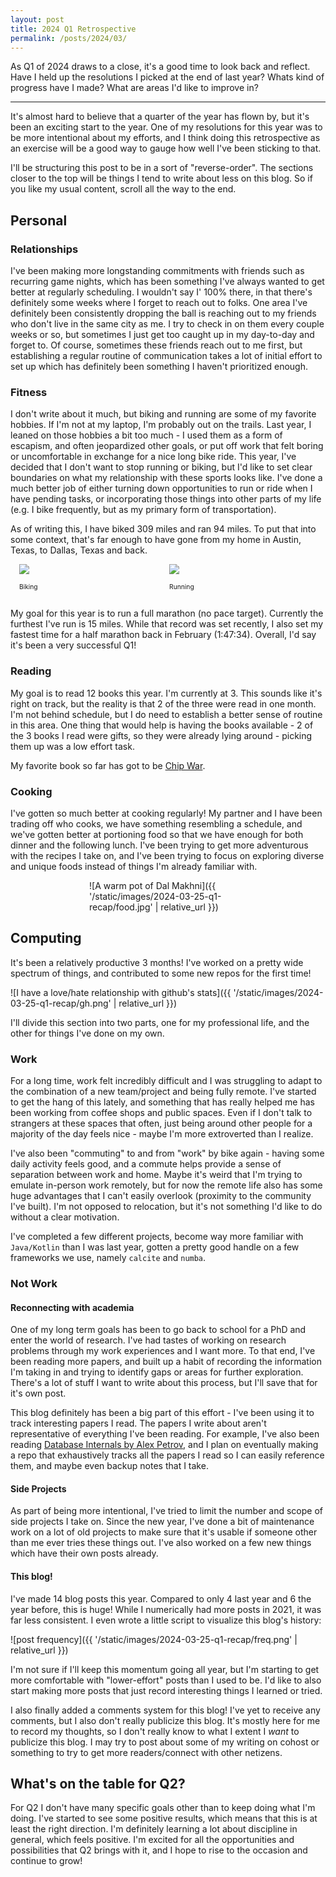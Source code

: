 ```yaml
---
layout: post
title: 2024 Q1 Retrospective
permalink: /posts/2024/03/
---
```


As Q1 of 2024 draws to a close, it's a good time to look back and reflect. Have
I held up the resolutions I picked at the end of last year? Whats kind of
progress have I made? What are areas I'd like to improve in?

---

It's almost hard to believe that a quarter of the year has flown by, but it's
been an exciting start to the year. One of my resolutions for this year was to
be more intentional about my efforts, and I think doing this retrospective as an
exercise will be a good way to gauge how well I've been sticking to that.

I'll be structuring this post to be in a sort of "reverse-order". The sections
closer to the top will be things I tend to write about less on this blog. So if
you like my usual content, scroll all the way to the end.

## Personal

### Relationships

I've been making more longstanding commitments with friends such as recurring
game nights, which has been something I've always wanted to get better at
regularly scheduling. I wouldn't say I' 100% there, in that there's definitely
some weeks where I forget to reach out to folks. One area I've definitely been
consistently dropping the ball is reaching out to my friends who don't live in
the same city as me. I try to check in on them every couple weeks or so, but
sometimes I just get too caught up in my day-to-day and forget to. Of course,
sometimes these friends reach out to me first, but establishing a regular
routine of communication takes a lot of initial effort to set up which has
definitely been something I haven't prioritized enough.

### Fitness

I don't write about it much, but biking and running are some of my favorite
hobbies. If I'm not at my laptop, I'm probably out on the trails. Last year, I
leaned on those hobbies a bit too much - I used them as a form of escapism, and
often jeopardized other goals, or put off work that felt boring or uncomfortable
in exchange for a nice long bike ride. This year, I've decided that I don't want
to stop running or biking, but I'd like to set clear boundaries on what my
relationship with these sports looks like. I've done a much better job of either
turning down opportunities to run or ride when I have pending tasks, or
incorporating those things into other parts of my life (e.g. I bike frequently,
but as my primary form of transportation).

As of writing this, I have biked 309 miles and ran 94 miles. To put that into
some context, that's far enough to have gone from my home in Austin, Texas, to
Dallas, Texas and back.

<div markdown="0" style="display: flex; margin-left: 1em">
    <div style="width: 45%; float: left;">
        <img src="{{ '/static/images/2024-03-25-q1-recap/strava2.png' | relative_url }}"/>
        <p style="font-size-adjust: 0.4">Biking</p>
    </div>
    <div style="width: 4%; float: right;">
    </div>
    <div style="width: 45%; float: right;">
        <img src="{{ '/static/images/2024-03-25-q1-recap/strava1.png' | relative_url }}"/>
        <p style="font-size-adjust: 0.4">Running</p>
    </div>
</div>

My goal for this year is to run a full marathon (no pace target). Currently the
furthest I've run is 15 miles. While that record was set recently, I also set my
fastest time for a half marathon back in February (1:47:34). Overall, I'd say
it's been a very successful Q1!

### Reading

My goal is to read 12 books this year. I'm currently at 3. This sounds like it's
right on track, but the reality is that 2 of the three were read in one month.
I'm not behind schedule, but I do need to establish a better sense of routine in
this area. One thing that would help is having the books available - 2 of the 3
books I read were gifts, so they were already lying around - picking them up was
a low effort task.

My favorite book so far has got to be [Chip War](https://www.simonandschuster.com/books/Chip-War/Chris-Miller/9781982172008).

### Cooking

I've gotten so much better at cooking regularly! My partner and I have been
trading off who cooks, we have something resembling a schedule, and we've gotten
better at portioning food so that we have enough for both dinner and the
following lunch. I've been trying to get more adventurous with the recipes I
take on, and I've been trying to focus on exploring diverse and unique foods
instead of things I'm already familiar with.

<div style="width: 50%; margin-left: 25%" markdown="1">
![A warm pot of Dal Makhni]({{ '/static/images/2024-03-25-q1-recap/food.jpg' | relative_url }})
</div>

## Computing

It's been a relatively productive 3 months! I've worked on a pretty wide
spectrum of things, and contributed to some new repos for the first time!

![I have a love/hate relationship with github's stats]({{ '/static/images/2024-03-25-q1-recap/gh.png' | relative_url }})

I'll divide this section into two parts, one for my professional life, and the
other for things I've done on my own.

### Work

For a long time, work felt incredibly difficult and I was struggling to adapt to
the combination of a new team/project and being fully remote. I've started to
get the hang of this lately, and something that has really helped me has been
working from coffee shops and public spaces. Even if I don't talk to strangers
at these spaces that often, just being around other people for a majority of the
day feels nice - maybe I'm more extroverted than I realize.

I've also been "commuting" to and from "work" by bike again - having some daily
activity feels good, and a commute helps provide a sense of separation between
work and home. Maybe it's weird that I'm trying to emulate in-person work
remotely, but for now the remote life also has some huge advantages that I can't
easily overlook (proximity to the community I've built). I'm not opposed to
relocation, but it's not something I'd like to do without a clear motivation.

I've completed a few different projects, become way more familiar with
`Java/Kotlin` than I was last year, gotten a pretty good handle on a few
frameworks we use, namely `calcite` and `numba`.

### Not Work


#### Reconnecting with academia

One of my long term goals has been to go back to school for a PhD and enter the
world of research. I've had tastes of working on research problems through my
work experiences and I want more. To that end, I've been reading more papers,
and built up a habit of recording the information I'm taking in and trying to
identify gaps or areas for further exploration. There's a lot of stuff I want to
write about this process, but I'll save that for it's own post.

This blog definitely has been a big part of this effort - I've been using it to
track interesting papers I read. The papers I write about aren't
representative of everything I've been reading. For example, I've also been
reading [Database Internals by Alex Petrov](https://www.databass.dev/), and I
plan on eventually making a repo that exhaustively tracks all the papers I read
so I can easily reference them, and maybe even backup notes that I take.

#### Side Projects

As part of being more intentional, I've tried to limit the number and scope of
side projects I take on. Since the new year, I've done a bit of maintenance work
on a lot of old projects to make sure that it's usable if someone other than me
ever tries these things out. I've also worked on a few new things which have
their own posts already.

#### This blog!

I've made 14 blog posts this year. Compared to only 4 last year and 6 the year
before, this is huge! While I numerically had more posts in 2021, it was far
less consistent. I even wrote a little script to visualize this blog's history:

![post frequency]({{ '/static/images/2024-03-25-q1-recap/freq.png' | relative_url }})

I'm not sure if I'll keep this momentum going all year, but I'm starting to get
more comfortable with "lower-effort" posts than I used to be. I'd like to also
start making more posts that just record interesting things I learned or tried.

I also finally added a comments system for this blog! I've yet to receive any
comments, but I also don't really publicize this blog. It's mostly here for me
to record my thoughts, so I don't really know to what I extent I _want_ to
publicize this blog. I may try to post about some of my writing on cohost or
something to try to get more readers/connect with other netizens.

## What's on the table for Q2?

For Q2 I don't have many specific goals other than to keep doing what I'm doing.
I've started to see some positive results, which means that this is at least the
right direction. I'm definitely learning a lot about discipline in general,
which feels positive. I'm excited for all the opportunities and possibilities
that Q2 brings with it, and I hope to rise to the occasion and continue to grow!
